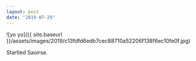 ```yaml
---
layout: post
date: "2019-07-29"
---
```


![yo yo]({{ site.baseurl }}/assets/images/2019/c13fdfd6edb7cec88710a52206f138f6ec10fe0f.jpg)

Startled Saoirse.

